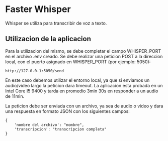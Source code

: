 # Faster Whisper

Whisper se utiliza para transcribir de voz a texto.

## Utilizacion de la aplicacion

Para la utilizacion del mismo, se debe completar el campo WHISPER_PORT en el archivo .env creado.
Se debe realizar una peticion POST a la direccion local, con el puerto asignado en WHISPER_PORT (por ejemplo: 5050):

```
http://127.0.0.1:5050/send
```

En este caso debemos utilizar el entorno local, ya que si enviamos un audio/video largo la peticion dara timeout. La aplicacion esta probada en un Intel Core I5 9400 y tarda en promedio 3min 30s en responder a un audio de 11min.

La peticion debe ser enviada con un archivo, ya sea de audio o video y dara una respuesta en formato JSON con los siguientes campos:

```
{
    'nombre del archivo': "nombre",
    'transcripcion': "transcripcion completa"
}
```
